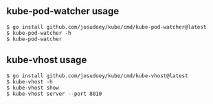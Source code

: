 ## kube-pod-watcher usage

```
$ go install github.com/josudoey/kube/cmd/kube-pod-watcher@latest
$ kube-pod-watcher -h
$ kube-pod-watcher
```


## kube-vhost usage

```
$ go install github.com/josudoey/kube/cmd/kube-vhost@latest
$ kube-vhost -h
$ kube-vhost show
$ kube-vhost server --port 8010
```

